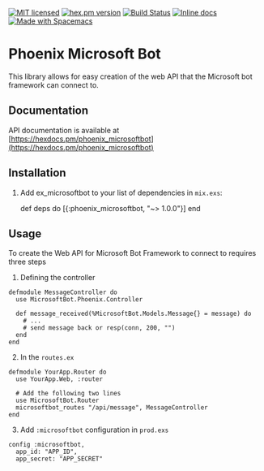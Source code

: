 [![MIT licensed](https://img.shields.io/badge/license-MIT-blue.svg)](https://raw.githubusercontent.com/zabirauf/phoenix_microsoftbot/master/LICENSE.md) [![hex.pm version](https://img.shields.io/hexpm/v/phoenix_microsoftbot.svg?style=flat)](https://hex.pm/packages/phoenix_microsoftbot) [![Build Status](https://travis-ci.org/zabirauf/phoenix_microsoftbot.svg?branch=master)](https://travis-ci.org/zabirauf/phoenix_microsoftbot) [![Inline docs](http://inch-ci.org/github/zabirauf/phoenix_microsoftbot.svg)](http://inch-ci.org/github/zabirauf/phoenix_microsoftbot) <a href="http://github.com/syl20bnr/spacemacs"><img src="https://cdn.rawgit.com/syl20bnr/spacemacs/442d025779da2f62fc86c2082703697714db6514/assets/spacemacs-badge.svg" alt="Made with Spacemacs"></a>

# Phoenix Microsoft Bot

This library allows for easy creation of the web API that the Microsoft bot framework can connect to.

## Documentation

API documentation is available at [https://hexdocs.pm/phoenix_microsoftbot](https://hexdocs.pm/phoenix_microsoftbot)

## Installation

  1. Add ex_microsoftbot to your list of dependencies in `mix.exs`:

        def deps do
          [{:phoenix_microsoftbot, "~> 1.0.0"}]
        end

## Usage
To create the Web API for Microsoft Bot Framework to connect to requires three steps

1. Defining the controller
```
defmodule MessageController do
  use MicrosoftBot.Phoenix.Controller

  def message_received(%MicrosoftBot.Models.Message{} = message) do
    # ...
    # send message back or resp(conn, 200, "")
  end
end
```

2. In the `routes.ex`
```
defmodule YourApp.Router do
  use YourApp.Web, :router

  # Add the following two lines
  use MicrosoftBot.Router
  microsoftbot_routes "/api/message", MessageController
end
```

3. Add `:microsoftbot` configuration in `prod.exs`
```
config :microsoftbot,
  app_id: "APP_ID",
  app_secret: "APP_SECRET"
```
